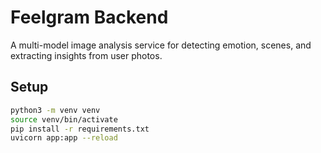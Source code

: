 # Feelgram Backend

A multi-model image analysis service for detecting emotion, scenes, and extracting insights from user photos.

## Setup

```bash
python3 -m venv venv
source venv/bin/activate
pip install -r requirements.txt
uvicorn app:app --reload
```